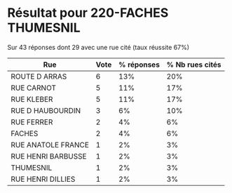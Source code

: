 # Résultat pour 220-FACHES THUMESNIL

Sur 43 réponses dont 29 avec une rue cité (taux réussite 67%)

| Rue | Vote | % réponses | % Nb rues cités|
|-----|------|------------|----------------|
| ROUTE D ARRAS | 6 | 13% | 20%|
| RUE CARNOT | 5 | 11% | 17%|
| RUE KLEBER | 5 | 11% | 17%|
| RUE D HAUBOURDIN | 3 | 6% | 10%|
| RUE FERRER | 2 | 4% | 6%|
| FACHES | 2 | 4% | 6%|
| RUE ANATOLE FRANCE | 1 | 2% | 3%|
| RUE HENRI BARBUSSE | 1 | 2% | 3%|
| THUMESNIL | 1 | 2% | 3%|
| RUE HENRI DILLIES | 1 | 2% | 3%|
